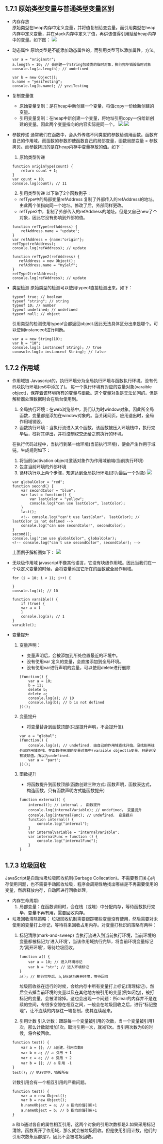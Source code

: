 ## 1.7.1 原始类型变量与普通类型变量区别

- 内存存放  
    原始类型在heap内存中定义变量，并将值复制给变变量，而引用类型在heap内存中定义变量，并在stack内存中定义了值，再讲该值得引用赋给heap内存中的变量。如下图：
    ![](/assets/heap.png)    

- 动态属性
    原始类型是不能添加动态属性的，而引用类型可以添加属性，方法。
    ```
    var a = "originstr";
    a.length = 10; // 会创建一个String包装类的临时对象，执行完毕销毁临时对象
    console.log(a.length); // undefined 

    var b = new Object();
    b.name = "yeziTesting";
    console.log(b.name); // yeziTesting
    ```
- 复制变量值
    - 原始变量复制：是在heap中新创建一个变量，将值copy一份给新创建的变量。
    - 引用变量复制：在heap中新创建一个变量，将地址引用copy一份给新创建的变量。因此两个变量指向的内容实际是同一个。
   ![](/assets/valueCopy.jpg)
   ![](/assets/refCopy.jpg)

- 参数传递
    通常我们在函数中，会从外传递不同类型的参数给调用函数。函数有自己的作用域，而函数的参数即使函数自己的局部变量，函数局部变量 = 参数拷贝。而参数拷贝的是在heap内存中变量存放的值。如下：
    1. 原始类型传递
    ```
    function originType(count) {
        return count + 1;
    }
    var count = 10;
    console.log(count); // 11
    ```

    2. 引用类型传递
    以下举了2个函数例子：
    - refType中的局部变量refAddress 复制了外部传入的refAddress的地址。由此两个值指向同一个地址。修改了后，外部同样更改。
    - refType2中，复制了外部传入的refAddress的地址。但是又自己new了个对象，因此它没有影响到外部的值。
    ```
    function refType(refAddress) {
        refAddress.name = "update";
    }
    var refAddress = {name:"origin"};
    refType(refAddress);
    console.log(refAddress); // update

    function refType2(refAddress) {
       refAddress = new Object();
       refAddress.name = "mySelf";
    }
    refType2(refAddress);
    console.log(refAddress); // update
    ```
- 类型检测
    原始类型的检测可以使用typeof直接检测出来，如下：
    ```
    typeof true; // boolean
    typeof "string"; // string
    typeof 10; // number
    typeof undefined; // undefined
    typeof null; // object
    ```

    引用类型的检测使用typeof会都返回object.因此无法具体区分出来是哪个。可以使用instanceof进行判断。
    ```
    var a = new String(10);
    var b = "10";
    console.log(a instanceof String); // true
    conosole.log(b instanceof String); // false
    ```

## 1.7.2 作用域
- 作用域链
    Javascript的，执行环境分为全局执行环境与函数执行环境。没有代码块执行环境(es6中添加了)。 每一个执行环境有对应的变量对象(varaible object)，保存着该环境所有的变量与函数。这个变量对象是无法访问的。但是解析器处理数据时会在后台使用到。
    1. 全局执行环境：在web浏览器中，我们认为时window对象。因此所全局函数，变量都是添加在window对象的。当关闭网页，应用退出时，全局作用域销毁。
    1. 函数执行环境：当执行流进入某个函数，该函数被压入环境栈中，执行完毕后，栈将其弹出，并将控制权交还给之前执行的环境。
    
    在执行代码过程中，当执行到某一给环境(当前执行环境)，便会产生作用于域链。生成规则如下：
    1. 将当前(activation object)激活对象作为作用域前端(当前执行环境)
    1. 包含当前环境的外部环境
    1. 循环执行以上两个步骤，知道达到全局执行环境(即为最后一个对象)
    ![](/assets/scope.gif)
    
    ```
    var globalColor = "red";
    function second() {
        var secondColor = "blue";
        var last = function() {
            var lastColor = "yellow";
            console.log("can use lastColor", lastColor);
        }
        last();
        <!-- console.log("can't use lastColor"， lastColor); // lastColor is not defined -->
        console.log("can use secondColor", secondColor);
    }
    second();
    console.log("can use globalColor", globalColor);
    <!-- console.log("can't use secondColor", secondColor); -->
    ```
   上面例子解析图如下：
   ![](/assets/scope.jpg)

- 无块级作用域
    javascript不像其他语言，它没有块级作用域。因此当我们在一个块定义变量的时候，会将变量添加它所在的函数或全局作用域。
    ```
    for (i = 10; i < 11; i++) {

    }
    console.log(i); // 10

    function varaible() {
        if (true) {
        var a = 1
        }
        console.log(a); // 1
    }
    varaible();
    ```
- 变量提升
    1. 变量声明：
        - 变量声明后，会被添加到所处位置最近的环境中。
        - 没有使用var 定义的变量，会直接添加到全局环境。
        - 没有使用var进行声明的变量，可以使用delete进行删除
        ```
        (function() {
            var a = 10;
            b = 11;
            delete b;
            delete a;
            console.log(a); // 10
            console.log(b); // b is not defined
        })();
        ```
    1. 变量提升
        - 将变量替身到函数顶部(只是提升声明，不会提升值).
        ```
        var a = "global";
        (function() {
            console.log(a); // undefined. 由自己的作用域查找开始，没找到再往外部作用域查找。在函数作用域的变量对象中(varaible object)a变量，只是还没有被赋值。所以为undefined.
            var a = "part";
        })();
        ```
    1. 函数提升
        - 将函数提升到函数顶部(函数创建三种方式: 函数声明，函数表达式，构造函数，只有函数声明方式能函数提升)
        
        ```
        function external() {
            internal(); // internal ， 函数提升
            console.log(internalVariable); // undefined， 变量提升
            console.log(internalFunc); // undefined， 变量提升
            function internal() {
                console.log("internal");
            }
            var internalVariable = "internalVariable";
            var internalFunc = function () {
                console.log("internalFunc");
            }
        }
        ```
## 1.7.3 垃圾回收
JavaScript是自动垃圾垃圾回收机制(Garbage Collecation)。不需要我们关心内存使用问题，也不需要手动回收垃圾，程序会周期性地找出哪些是不再需要使用的变量，然后释放内存，自动回进行回收处理。
- 内存生命周期:
    1. 局部变量：在函数调用时，会在栈（或堆）中分配内存，等待函数执行完毕，变量不再有用，需要回收内存。
- 垃圾回收清除策略： 垃圾回收机制需要跟踪哪些变量没有使用，然后需要对未使用的变量打上标记，等待将来回收占用内存。对变量打标识的策略有两种：
    1. 标记清除(mark-and-sweep)
        当执行流进入到当前执行环境，当前环境的变量都被标记为‘进入环境’，当该作用域执行完毕，将当前环境变量标记为‘离开环境’，等待垃圾回收。
        ```
        function a() {
            var a = 10; // 进入环境标记
            var b = "str"; // 进入环境标记
        }
        a(); // 执行完毕后，a,b标记为离开环境，等待回收
        ```
        垃圾回收器在运行的时候，会给内存中所有变量打上标记(清理标记)，然后会去掉当前环境的变量以及在其他地方被引用的变量(例如闭包)，被打标记的变量，会被清除掉。这也会出现一个问题：所clear的内存并不是连续的空间，有很多空隙在相互之间，一般会在垃圾回收之后，进行“标记整理”，让不连续的内存往一端复制，使其连续起来。

    1. 引用计数
    引入计数：跟踪每一个变量被引用的次数，当一个变量被引用1次，那么计数就增加1次。取消引用一次，就减1次。当引用次数为0的时候，将会被回收。
    ```
    function test() {
        var a = {}; // a创建，引用次数0
        var b = a; // a 引用 + 1
        var c = a; // a 引用 + 2
        var b = {}; // a 引用 -1
    }
    test(); // 执行完毕，销毁所有
    ```
    计数引用会有一个相互引用的严重问题。
    ```
    function test() {
        var a = new Object();
        var b = new Object();
        b.nameObject = a; // a 指向的值引用+1
        a.nameObject = b; // b 指向的值引用+1
    }
    ```
    a 和 b通过各自的属性相互引用，这两个对象的引用次数都是2.如果采用标记清除，函数离开了作用域，那么就会被垃圾回收。但是使用引用计数，他们的引用次数永远都是2，因此不会被垃圾回收。